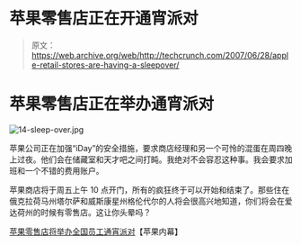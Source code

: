 # 苹果零售店正在开通宵派对

> 原文：<https://web.archive.org/web/http://techcrunch.com/2007/06/28/apple-retail-stores-are-having-a-sleepover/>

# 苹果零售店正在举办通宵派对

![14-sleep-over.jpg](img/350189117afc46dff3aa8b89e858ecb1.png)

苹果公司正在加强“iDay”的安全措施，要求商店经理和另一个可怜的混蛋在周四晚上过夜。他们会在储藏室和天才吧之间打盹。我绝对不会容忍这种事。我会要求加班和一个不错的费用账户。

苹果商店将于周五上午 10 点开门，所有的疯狂终于可以开始和结束了。那些住在俄克拉荷马州塔尔萨和威斯康星州格伦代尔的人将会很高兴地知道，你们将会在爱达荷州的时候有零售店。这让你头晕吗？

[苹果零售店将举办全国员工通宵派对](https://web.archive.org/web/20210119130854/http://www.appleinsider.com/articles/07/06/27/apple_retail_stores_to_host_nationwide_employee_sleepover.html)【苹果内幕】